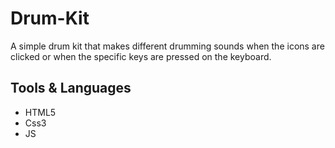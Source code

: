 # Drum-Kit
A simple drum kit that makes different drumming sounds when the icons are clicked or when the specific keys are pressed on the keyboard.

## Tools & Languages
- HTML5
- Css3
- JS

